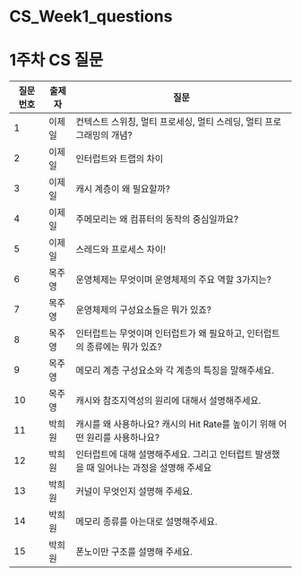 # CS_Week1_questions

# 1주차 CS 질문

| 질문 번호 | 출제자 | 질문 |
| --- | --- | --- |
| 1 | 이제일 | 컨텍스트 스위칭, 멀티 프로세싱, 멀티 스레딩, 멀티 프로그래밍의 개념? |
| 2 | 이제일 | 인터럽트와 트랩의 차이 |
| 3 | 이제일 | 캐시 계층이 왜 필요할까? |
| 4 | 이제일 | 주메모리는 왜 컴퓨터의 동작의 중심일까요? |
| 5 | 이제일 | 스레드와 프로세스 차이! |
| 6 | 목주영 | 운영체제는 무엇이며 운영체제의 주요 역할 3가지는? |
| 7 | 목주영 | 운영체제의 구성요소들은 뭐가 있죠? |
| 8 | 목주영 | 인터럽트는 무엇이며 인터럽트가 왜 필요하고, 인터럽트의 종류에는 뭐가 있죠? |
| 9 | 목주영 | 메모리 계층 구성요소와 각 계층의 특징을 말해주세요. |
| 10 | 목주영 | 캐시와 참조지역성의 원리에 대해서 설명해주세요. |
| 11 | 박희원 | 캐시를 왜 사용하나요? 캐시의 Hit Rate를 높이기 위해 어떤 원리를 사용하나요? |
| 12 | 박희원 | 인터럽트에 대해 설명해주세요. 그리고 인터럽트 발생했을 때 일어나는 과정을 설명해 주세요 |
| 13 | 박희원 | 커널이 무엇인지 설명해 주세요. |
| 14 | 박희원 | 메모리 종류를 아는대로 설명해주세요. |
| 15 | 박희원 | 폰노이만 구조를 설명해 주세요. |